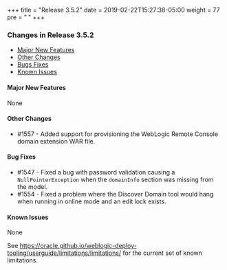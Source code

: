 +++
title = "Release 3.5.2"
date = 2019-02-22T15:27:38-05:00
weight = 77
pre = "<b> </b>"
+++


### Changes in Release 3.5.2
- [Major New Features](#major-new-features)
- [Other Changes](#other-changes)
- [Bugs Fixes](#bug-fixes)
- [Known Issues](#known-issues)


#### Major New Features
None

#### Other Changes
- #1557 - Added support for provisioning the WebLogic Remote Console domain extension WAR file.

#### Bug Fixes
- #1547 -  Fixed a bug with password validation causing a `NullPointerException` when the `domainInfo` section was
  missing from the model.
- #1554 - Fixed a problem where the Discover Domain tool would hang when running in online mode and an edit lock exists.

#### Known Issues
None

See https://oracle.github.io/weblogic-deploy-tooling/userguide/limitations/limitations/ for the current set of known limitations.
